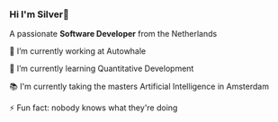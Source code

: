 ### Hi I'm Silver👋


A passionate **Software Developer** from the Netherlands

🔭 I’m currently working at Autowhale

🌱 I’m currently learning Quantitative Development

📚 I'm currently taking the masters Artificial Intelligence in Amsterdam

⚡ Fun fact: nobody knows what they're doing
